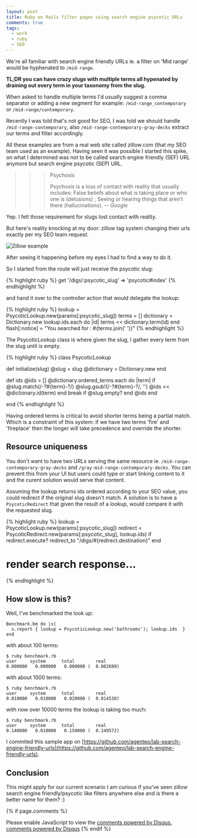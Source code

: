 ```yaml
---
layout: post
title: Ruby on Rails filter pages using search engine psycotic URLs
comments: true
tags:
  - work
  - ruby
  - SEO
---
```


We're all familiar with search engine friendly URLs ie. a filter on 'Mid range' would be hyphenated to `/mid-range`.

**TL;DR you can have crazy slugs with multiple terms all hypenated by draining out every term in your taxonomy from the slug.**


When asked to handle multiple terms I'd usually suggest a comma separator or adding a new segment for example: `/mid-range_contemporary` or `/mid-range/contemporary`.

Recently I was told that's not good for SEO, I was told we should handle `/mid-range-contemporary`, also `/mid-range-contemporary-gray-decks` extract our terms and filter accordingly.

All these examples are from a real web site called zillow.com (that my SEO team used as an example). Having seen it was possible I started this spike, on what I determined was not to be called search engine friendly (SEF) URL anymore but search engine psycotic (SEP) URL.

>>> Psychosis
>>>
>>> Psychosis is a loss of contact with reality that usually includes: False beliefs about what is taking place or who one is (delusions) ; Seeing or hearing things that aren't there (hallucinations).
>>> -- <cite>Google</cite>

Yep. I felt those requirement for slugs lost contact with reality.

But here's reality knocking at my door: zillow tag system changing their urls exactly per my SEO team request.

![Zillow example](/assets/images/zillow_example.gif)

After seeing it happening before my eyes I had to find a way to do it.

So I started from the route will just receive the psycotic slug:

{% highlight ruby %}
get '/digs/:psycotic_slug' => 'psycotic#index'
{% endhighlight %}

and hand it over to the controller action that would delegate the lookup:

{% highlight ruby %}
lookup = PsycoticLookup.new(params[:psycotic_slug])
terms = []
dictionary = Dictionary.new
lookup.ids.each do |id|
  terms << dictionary.term(id)
end
flash[:notice] = "You searched for : #{terms.join(' ')}"
{% endhighlight %}

The PsycoticLookup class is where given the slug, I gather every term from the slug until is empty.

{% highlight ruby %}
class PsycoticLookup

  def initialize(slug)
    @slug = slug
    @dictionary = Dictionary.new
  end

  def ids
    @ids = []
    @dictionary.ordered_terms.each do |term|
      if @slug.match(/-?#{term}-?/)
        @slug.gsub!(/-?#{term}-?/, '')
        @ids << @dictionary.id(term)
      end
      break if @slug.empty?
    end
    @ids
  end

end
{% endhighlight %}

Having ordered terms is critical to avoid shorter terms being a partial match. Which is a constraint of this system: if we have two terms 'fire' and 'fireplace' then the longer will take precedence and override the shorter.

## Resource uniqueness

You don't want to have two URLs serving the same resource ie. `/mid-range-contemporary-gray-decks` and `/gray-mid-range-contemporary-decks`. You can prevent this from your UI but users could type or start linking content to it and the curent solution would serve that content.

Assuming the lookup returns ids ordered according to your SEO value, you could redirect if the original slug doesn't match. A solution is to have a `PsycoticRedirect` that given the result of a lookup, would compare it with the requested slug. 

{% highlight ruby %}
lookup = PsycoticLookup.new(params[:psycotic_slug])
redirect = PsycoticRedirect.new(params[:psycotic_slug], lookup.ids)
if redirect.execute?
 redirect_to "/digs/#{redirect.destination}"
end
# render search response...
{% endhighlight %}

## How slow is this?

Well, I've benchmarked the look up:

```
Benchmark.bm do |x|
  x.report { lookup = PsycoticLookup.new('bathrooms'); lookup.ids  }
end
```

with about 100 terms:

```
$ ruby benchmark.rb
user     system      total        real
0.000000   0.000000   0.000000 (  0.002699)
```

with about 1000 terms:

```
$ ruby benchmark.rb
user     system      total        real
0.010000   0.010000   0.020000 (  0.014530)
```

with now over 10000 terms the lookup is taking too much:

```
$ ruby benchmark.rb
user     system      total        real
0.140000   0.010000   0.150000 (  0.149572)
```

I commited this sample app on [https://github.com/agenteo/lab-search-engine-friendly-urls](https://github.com/agenteo/lab-search-engine-friendly-urls).

## Conclusion

This might apply for our current scenario I am curious if you've seen zillow search engine friendly/psycotic like filters anywhere else and is there a better name for them? :)

{% if page.comments %}
  <div id="disqus_thread"></div>
  <script type="text/javascript">
      /* * * CONFIGURATION VARIABLES: EDIT BEFORE PASTING INTO YOUR WEBPAGE * * */
      var disqus_shortname = 'enricoteotti'; // required: replace example with your forum shortname

      /* * * DON'T EDIT BELOW THIS LINE * * */
      (function() {
          var dsq = document.createElement('script'); dsq.type = 'text/javascript'; dsq.async = true;
          dsq.src = '//' + disqus_shortname + '.disqus.com/embed.js';
          (document.getElementsByTagName('head')[0] || document.getElementsByTagName('body')[0]).appendChild(dsq);
      })();
  </script>
  <noscript>Please enable JavaScript to view the <a href="http://disqus.com/?ref_noscript">comments powered by Disqus.</a></noscript>
  <a href="http://disqus.com" class="dsq-brlink">comments powered by <span class="logo-disqus">Disqus</span></a>
{% endif %}

